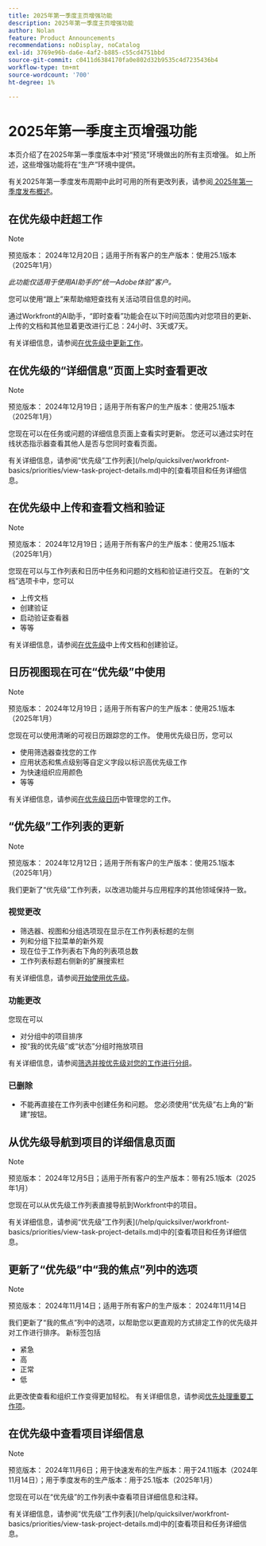 ```yaml
---
title: 2025年第一季度主页增强功能
description: 2025年第一季度主页增强功能
author: Nolan
feature: Product Announcements
recommendations: noDisplay, noCatalog
exl-id: 3769e96b-da6e-4af2-b885-c55cd4751bbd
source-git-commit: c0411d6384170fa0e802d32b9535c4d7235436b4
workflow-type: tm+mt
source-wordcount: '700'
ht-degree: 1%

---
```


# 2025年第一季度主页增强功能

本页介绍了在2025年第一季度版本中对“预览”环境做出的所有主页增强。 如上所述，这些增强功能将在“生产”环境中提供。

有关2025年第一季度发布周期中此时可用的所有更改列表，请参阅[ 2025年第一季度发布概述](/help/quicksilver/product-announcements/product-releases/25-q1-release-activity/25-q1-release-overview.md)。

## 在优先级中赶超工作

>[!NOTE]
>
>预览版本： 2024年12月20日；适用于所有客户的生产版本：使用25.1版本（2025年1月）
>
>_此功能仅适用于使用AI助手的“统一Adobe体验”客户。_

您可以使用“跟上”来帮助缩短查找有关活动项目信息的时间。

通过Workfront的AI助手，“即时查看”功能会在以下时间范围内对您项目的更新、上传的文档和其他显着更改进行汇总：24小时、3天或7天。

有关详细信息，请参阅[在优先级中更新工作](/help/quicksilver/workfront-basics/priorities/catch-me-up.md)。

## 在优先级的“详细信息”页面上实时查看更改

>[!NOTE]
>
>预览版本： 2024年12月19日；适用于所有客户的生产版本：使用25.1版本（2025年1月）

您现在可以在任务或问题的详细信息页面上查看实时更新。 您还可以通过实时在线状态指示器查看其他人是否与您同时查看页面。

有关详细信息，请参阅“优先级”工作列表](/help/quicksilver/workfront-basics/priorities/view-task-project-details.md)中的[查看项目和任务详细信息。

## 在优先级中上传和查看文档和验证

>[!NOTE]
>
>预览版本： 2024年12月19日；适用于所有客户的生产版本：使用25.1版本（2025年1月）

您现在可以与工作列表和日历中任务和问题的文档和验证进行交互。 在新的“文档”选项卡中，您可以

* 上传文档
* 创建验证
* 启动验证查看器
* 等等

有关详细信息，请参阅[在优先级](/help/quicksilver/workfront-basics/priorities/documents-and-proofs-priorities.md)中上传文档和创建验证。

## 日历视图现在可在“优先级”中使用

>[!NOTE]
>
>预览版本： 2024年12月19日；适用于所有客户的生产版本：使用25.1版本（2025年1月）

您现在可以使用清晰的可视日历跟踪您的工作。 使用优先级日历，您可以

* 使用筛选器查找您的工作
* 应用状态和焦点级别等自定义字段以标识高优先级工作
* 为快速组织应用颜色
* 等等

有关详细信息，请参阅[在优先级日历](/help/quicksilver/workfront-basics/priorities/calendar-priorities.md)中管理您的工作。

## “优先级”工作列表的更新

>[!NOTE]
>
>预览版本： 2024年12月12日；适用于所有客户的生产版本：使用25.1版本（2025年1月）

我们更新了“优先级”工作列表，以改进功能并与应用程序的其他领域保持一致。

### 视觉更改

* 筛选器、视图和分组选项现在显示在工作列表标题的左侧
* 列和分组下拉菜单的新外观
* 现在位于工作列表右下角的列表项总数
* 工作列表标题右侧新的扩展搜索栏

有关详细信息，请参阅[开始使用优先级](/help/quicksilver/workfront-basics/priorities/get-started-with-priorities.md)。

### 功能更改

您现在可以

* 对分组中的项目排序
* 按“我的优先级”或“状态”分组时拖放项目

有关详细信息，请参阅[筛选并按优先级对您的工作进行分组](/help/quicksilver/workfront-basics/priorities/filter-group-work-priorities.md)。

### 已删除

* 不能再直接在工作列表中创建任务和问题。 您必须使用“优先级”右上角的“新建”按钮。

## 从优先级导航到项目的详细信息页面

>[!NOTE]
>
>预览版本： 2024年12月5日；适用于所有客户的生产版本：带有25.1版本（2025年1月）

您现在可以从优先级工作列表直接导航到Workfront中的项目。

有关详细信息，请参阅“优先级”工作列表](/help/quicksilver/workfront-basics/priorities/view-task-project-details.md)中的[查看项目和任务详细信息。

## 更新了“优先级”中“我的焦点”列中的选项

>[!NOTE]
>
>预览版本： 2024年11月14日；适用于所有客户的生产版本： 2024年11月14日

我们更新了“我的焦点”列中的选项，以帮助您以更直观的方式排定工作的优先级并对工作进行排序。 新标签包括

* 紧急
* 高
* 正常
* 低

此更改使查看和组织工作变得更加轻松。 有关详细信息，请参阅[优先处理重要工作项](/help/quicksilver/workfront-basics/priorities/prioritize-work-items.md)。

## 在优先级中查看项目详细信息

>[!NOTE]
>
>预览版本： 2024年11月6日；用于快速发布的生产版本：用于24.11版本（2024年11月14日）；用于季度发布的生产版本：用于25.1版本（2025年1月）

您现在可以在“优先级”的工作列表中查看项目详细信息和注释。

有关详细信息，请参阅“优先级”工作列表](/help/quicksilver/workfront-basics/priorities/view-task-project-details.md)中的[查看项目和任务详细信息。
